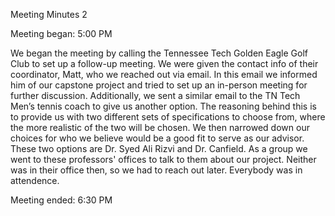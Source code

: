 Meeting Minutes 2 

Meeting began: 5:00 PM 

We began the meeting by calling the Tennessee Tech Golden Eagle Golf Club to set up a follow-up meeting. 
We were given the contact info of their coordinator, Matt, who we reached out via email.
In this email we informed him of our capstone project and tried to set up an in-person meeting for further discussion. 
Additionally, we sent a similar email to the TN Tech Men’s tennis coach to give us another option. 
The reasoning behind this is to provide us with two different sets of specifications to choose from, where the more 
realistic of the two will be chosen. We then narrowed down our choices for who we believe would be a good fit to serve as our advisor. 
These two options are Dr. Syed Ali Rizvi and Dr. Canfield. As a group we went to these professors' offices to talk to them about our 
project. Neither was in their office then, so we had to reach out later. Everybody was in attendence.


Meeting ended: 6:30 PM 
